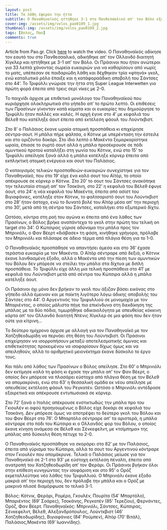 ```yaml
---
layout: post
title: Τα λάθη έφεραν την ήττα
subtitle: Ο Παναθηναϊκός ηττήθηκε 3-1 στο Πανθεσσαλικό απ' τον Βόλο εξαιτίας δικών του σφαλμάτων αλλά και του διαιτητή Χίγκλερ
cover-img: /assets/img/volos_pao0109_1.jpg
thumbnail-img: /assets/img/volos_pao0109_2.jpg
tags: [Βολος, Παο]
comments: true
---
```

Article from Pao.gr.
Click [here](https://www.youtube.com/watch?v=1gKb4dx7qsA)  to watch the video. 
Ο Παναθηναϊκός αδίκησε τον εαυτό του στο Πανθεσσαλικό, αδικήθηκε απ’ τον Ολλανδό διαιτητή Χίγκλερ και ηττήθηκε με 3-1 απ’ τον Βόλο. Οι Πράσινοι που ήταν ανώτεροι για 33 λεπτά χάνοντας σωρεία ευκαιριών για να καθαρίσουν από νωρίς το ματς, υπέπεσαν σε παιδαριώδη λάθη και δέχθηκαν τρία «φτηνά» γκολ, ενώ καταλυτικό ρόλο έπαιξε και η κατάφοραάδικη αποβολή του Σάντσες στο 44’. Το Τριφύλλι γνώρισε την ήττα στη Super League Interwetten για πρώτη φορά έπειτα από τρεις σερί νίκες με 2-0.

Το παιχνίδι άρχισε με επιθετικό μονόλογο του Παναθηναϊκού που κυριάρχησε ολοκληρωτικά στο γήπεδο απ’ το πρώτο λεπτό. Οι επιθέσεις των Πρασίνων γίνονταν κατά κύματα και οι ευκαιρίες που δημιούργησε το Τριφύλλι ήταν πολλές και καλές. Η αρχή έγινε στο 4’ με κεφαλιά του Βέλεθ που κατέληξε άουτ έπειτα από εκτέλεση φάουλ του Λούντκβιστ.

Στο 8’ ο Παλάσιος έκανε ωραία ατομική προσπάθεια κι επιχείρησε σέντρα-σουτ. Η μπάλα πήρε φάλτσα, ο Κότνικ με υπερένταση την έστειλε και στο οριζόντιο δοκάρι. Στο ίδιο λεπτό ο Μακέντα ξεμαρκαρίστηκε ωραία, έπιασε το συρτό σουτ αλλά η μπάλα προσέκρουσε σε πόδι αμυντικού προτού καταλήξει στη γωνία του Κότνικ, ενώ στο 15’ 
το Τριφύλλι απείλησε ξανά αλλά η μπάλα κατέληξε κόρνερ έπειτα από εκπληκτική ατομική ενέργεια και σουτ του Παλάσιος.

Ο καταιγισμός τελικών προσπαθειών-ευκαιριών συνεχίστηκε για τον Παναθηναϊκό, που στο 19’ είχε ένα καλό σουτ του Αϊτόρ, το οποίο απέκρουσε σε κόρνερ ο Κότνικ.
Στο 20’ το σουτ του Σάντσες ανακόπηκε την τελευταία στιγμή απ’ τον Τσοκάνη, στο 22’ η κεφαλιά του Βέλεθ έφυγε άουτ, στο 24’ η νέα κεφαλιά του Μακέντα, έπειτα 
από ασίστ του Βιγιαφάνιες, κατέληξε στον Κότνικ, το φαλτσαριστό σουτ του Λούντκβιστ στο 28’ ήταν άστοχο, ενώ το δυνατό βολέ του Αϊτόρ μέσα απ’ την περιοχή στο 
30’, μετά από τη σέντρα του Σάντσες, καταλήγει στο εξωτερικό δίχτυ.

Ωστόσο, κόντρα στη ροή του αγώνα κι έπειτα από ένα λάθος των Πρασίνων, ο Βόλος βρήκε αναπάντεχα το γκολ στην πρώτη του τελική on target στο 34’. Ο Κώτσιρας γύρισε 
αδύναμα την μπάλα προς τον Μπρινιόλι, ο Φαν Βέερτ «διάβασε» τη φάση, κινήθηκε γρήγορα, πρόλαβε τον Μπρινιόλι και πλάσαρε σε άδειο τέρμα από πλάγια θέση για το 1-0.

Ο Παναθηναϊκός προσπάθησε να απαντήσει άμεσα και στο 36’ έχασε τεράστια ευκαιρία με τον Μακέντα. Ο Αϊτόρ σέντραρε από δεξιά, ο Κότνικ έκανε λανθασμένη έξοδο, αλλά 
ο Μακέντα υπό την πίεση των αμυντικών του Βόλου δεν μπόρεσε να στείλει την μπάλα στα δίχτυα με διπλή προσπάθεια. Το Τριφύλλι είχε άλλη μια τελική προσπάθεια στο 41’ 
με κεφαλιά του Λούντκβιστ μετά από σέντρα του Κώτσιρα αλλά η μπάλα κατέληξε άουτ. 

Οι Πράσινοι όχι μόνο δεν βρήκαν το γκολ που άξιζαν βάσει εικόνας στο γήπεδο αλλά έμειναν και με παίκτη λιγότερο λόγω άδικης αποβολής του Σάντσες στο 44’. 
Ο Αργεντινός του Τριφυλλιού σε μονομαχία με τον Μπαριέντος, ο οποίος μάλιστα πήγε πιο επικίνδυνα στη διεκδίκηση της μπάλας με τα δύο πόδια, τιμωρήθηκε αδικαιολόγητα με
απευθείας κόκκινη κάρτα απ’ τον Ολλανδό διαιτητή Ντένις Χίγκλερ σε μια φάση που δεν ήταν ούτε για κίτρινη…

Το δεύτερο ημίχρονο άρχισε με αλλαγή για τον Παναθηναϊκό με τον Χατζηθεοδωρίδη να περνάει στη θέση του Λούντκβιστ. Οι Πράσινοι επιχείρησαν να ισορροπήσουν 
μεταξύ αποτελεσματικής άμυνας και επιθετικότητας προκειμένου να ισοφαρίσουν δίχως όμως και να απειληθούν, αλλά το αριθμητικό μειονέκτημα έκανε δύσκολο το έργο τους.

Και πάλι από λάθος των Πρασίνων ο Βόλος απείλησε. Στο 60’ ο Μπρινιόλι δεν εκτίμησε καλά τη φάση κι έχασε την μπάλα απ’ τον Φαν Βέερτ, ο οποίος δεν μπόρεσε 
να πλασάρει εύστοχα από πλάγια θέση με τον Βέλεθ να απομακρύνει, ενώ στο 63’ η θεσσαλική ομάδα εκ νέου απείλησε με απευθείας εκτέλεση φάουλ του Ρεγκατέν. 
Ωστόσο ο Μπρινιόλι αντέδρασε εξαιρετικά και απέκρουσε εντυπωσιακά σε κόρνερ.

Στο 72’ ξανά ο Ιταλός απέκρουσε ενστικτωδώς την μπάλα προ του Γκιουλέν κι αφού προηγουμένως ο Βόλος είχε δοκάρι σε κεφαλιά του Τσοκάνη. Δεν μπόρεσε όμως να 
αποτρέψει το δεύτερο γκολ του Βόλου και του Φαν Βέερτ στο 76’. Ο Μπαρτόλο σέντραρε απ’ τα αριστερά, η μπάλα κόντραρε στο πόδι του Κώτσιρα κι ο Ολλανδός φορ του Βόλου, 
ο οποίος έκανε κίνηση ανάμεσα σε Βέλεθ και Σένκεφελντ, με «τσίμπημα» της μπάλας από δύσκολη θέση πέτυχε το 2-0.

Ο Παναθηναϊκός προσπάθησε να σκοράρει στο 82’ με τον Παλάσιος, έπειτα από γύρισμα του Κώτσιρα, αλλά το σουτ του Αργεντινού κόντραρε στον Γκιουλέν που απομάκρυνε. 
Τελικά ο Παλάσιος μείωσε για τον Παναθηναϊκό σε 2-1 στο 93’ με εύστοχη εκτέλεση πέναλτι, έπειτα από ανατροπή του Χατζηθεοδωρίδη απ’ τον Φεράρι. Οι Πράσινοι βγήκαν 
όλοι στην επίθεση κυνηγώντας την ισοφάριση και στο 95’ ο Ορόζ εκμεταλλεύτηκε νέο λάθος του Τριφυλλιού. Ο Μπρινιόλι έκανε έξοδο μακριά απ’ την περιοχή του, δεν πρόλαβε 
την μπάλα και ο Ορόζ με μακρινό πλασέ διαμόρφωσε το τελικό 3-1.

Βόλος: Κότνικ, Φεράρι, Ρομέρο, Γκουλέν, Πουρίτα (54’ Μπαρτόλο), Μπαριέντος (69’ Σοάρες), Τσοκάνης, Ρεγκατέν (85’ Τερεζίου), Φερνάντες, Ορόζ, Φαν Βέερτ.
Παναθηναϊκός: Μπρινιόλι, Σάντσες, Κώτσιρας, Σένκεφελντ, Βέλεθ, Αλεξανδρόπουλος, Λούντκβιστ (46’ Χατζηθεοδωρίδης), Βιγιαφάνιες (84’ Ρούμπεν), Αϊτόρ (70’ Βιτάλ), Παλάσιος,Μακέντα (69’ Ιωαννίδης).
